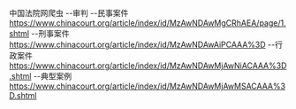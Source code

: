 中国法院网爬虫
--审判
	--民事案件 https://www.chinacourt.org/article/index/id/MzAwNDAwMgCRhAEA/page/1.shtml
	--刑事案件 https://www.chinacourt.org/article/index/id/MzAwNDAwAiPCAAA%3D
	--行政案件 https://www.chinacourt.org/article/index/id/MzAwNDAwMjAwNiACAAA%3D.shtml
	--典型案例 https://www.chinacourt.org/article/index/id/MzAwNDAwMjAwMSACAAA%3D.shtml
